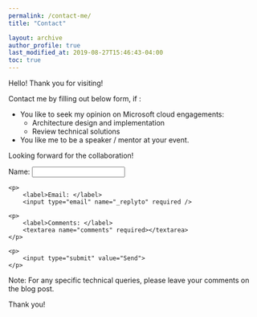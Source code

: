 ```yaml
---
permalink: /contact-me/
title: "Contact"

layout: archive
author_profile: true
last_modified_at: 2019-08-27T15:46:43-04:00
toc: true
---
```


Hello! 
Thank you for visiting!

Contact me by filling out below form, if :

- You like to seek my opinion on Microsoft cloud engagements:
    - Architecture design and implementation
    - Review technical solutions
- You like me to be a speaker / mentor at your event.

Looking forward for the collaboration!

<form action="https://formspree.io/mknqajve" method="POST">
    <input type="hidden" name="_next" value="//" />
    <p>
        <label>Name: </label>
        <input type="text" name="name" required />
    </p>

    <p>
        <label>Email: </label>
        <input type="email" name="_replyto" required />
   </p> 

    <p>
        <label>Comments: </label>
        <textarea name="comments" required></textarea>
    </p>

    <p> 
        <input type="submit" value="Send">
    </p>
</form>
 

Note: For any specific technical queries, please leave your comments on the blog post.

Thank you!
